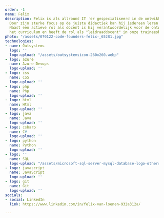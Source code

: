 ```yaml
---
order: -1
name: Felix
description: Felix is als allround IT 'er gespecialiseerd in de ontwikkeling van Junioren.
  Door zijn sterke focus op de juiste didactiek kan hij iedereen leren programmeren.
  Naast een actieve rol als docent is hij verantwoordelijk voor de ontwikkeling van
  het curriculum en heeft de rol als "leidraaddocent" in onze traineeships.
photo: "/assets/070122-code-founders-felix-_65281.jpg"
technologies:
- name: Outsystems
  logo: ''
  logo-upload: "/assets/outsystemsicon-260x260.webp"
- logo: azure
  name: Azure Devops
  logo-upload: ''
- logo: css
  name: CSS
  logo-upload: ''
- logo: php
  name: Php
  logo-upload: ''
- logo: html
  name: Html
  logo-upload: ''
- logo: java
  name: Java
  logo-upload: ''
- logo: csharp
  name: C#
  logo-upload: ''
- logo: python
  name: Python
  logo-upload: ''
- logo: ''
  name: SQL
  logo-upload: "/assets/microsoft-sql-server-mysql-database-logo-others-small.png"
- logo: javascript
  name: JavaScript
  logo-upload: ''
- logo: git
  name: Git
  logo-upload: ''
socials:
- social: LinkedIn
  link: https://www.linkedin.com/in/felix-van-loenen-932a312a/

---
```

